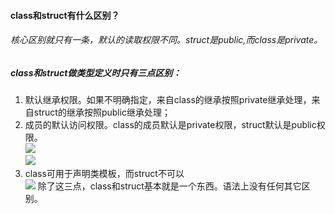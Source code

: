 #### class和struct有什么区别？  
###### 核心区别就只有一条，默认的读取权限不同。struct是public,而class是private。  

##### class和struct做类型定义时只有三点区别：  
1. 默认继承权限。如果不明确指定，来自class的继承按照private继承处理，来自struct的继承按照public继承处理；  
2. 成员的默认访问权限。class的成员默认是private权限，struct默认是public权限。  
![](https://img2018.cnblogs.com/blog/1027722/201906/1027722-20190601170558183-2047827129.png)  
![](https://img2018.cnblogs.com/blog/1027722/201906/1027722-20190601170727294-639038808.png)
3. class可用于声明类模板，而struct不可以  
![](https://img2018.cnblogs.com/blog/1027722/201906/1027722-20190601171740217-1548049941.png)
除了这三点，class和struct基本就是一个东西。语法上没有任何其它区别。  
